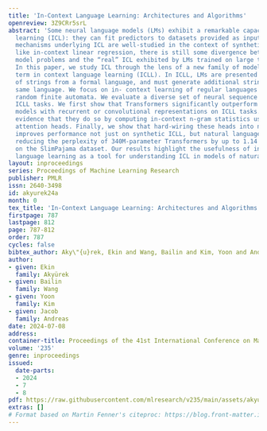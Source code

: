```yaml
---
title: 'In-Context Language Learning: Architectures and Algorithms'
openreview: 3Z9CRr5srL
abstract: 'Some neural language models (LMs) exhibit a remarkable capacity for in-context
  learning (ICL): they can fit predictors to datasets provided as input. While the
  mechanisms underlying ICL are well-studied in the context of synthetic problems
  like in-context linear regression, there is still some divergence between these
  model problems and the “real” ICL exhibited by LMs trained on large text corpora.
  In this paper, we study ICL through the lens of a new family of model problems we
  term in context language learning (ICLL). In ICLL, LMs are presented with a set
  of strings from a formal language, and must generate additional strings from the
  same language. We focus on in- context learning of regular languages generated by
  random finite automata. We evaluate a diverse set of neural sequence models on regular
  ICLL tasks. We first show that Transformers significantly outperform neural sequence
  models with recurrent or convolutional representations on ICLL tasks. Next, we provide
  evidence that they do so by computing in-context n-gram statistics using specialized
  attention heads. Finally, we show that hard-wiring these heads into neural models
  improves performance not just on synthetic ICLL, but natural language modeling,
  reducing the perplexity of 340M-parameter Transformers by up to 1.14 points (6.7%)
  on the SlimPajama dataset. Our results highlight the usefulness of in-context formal
  language learning as a tool for understanding ICL in models of natural text.'
layout: inproceedings
series: Proceedings of Machine Learning Research
publisher: PMLR
issn: 2640-3498
id: akyurek24a
month: 0
tex_title: 'In-Context Language Learning: Architectures and Algorithms'
firstpage: 787
lastpage: 812
page: 787-812
order: 787
cycles: false
bibtex_author: Aky\"{u}rek, Ekin and Wang, Bailin and Kim, Yoon and Andreas, Jacob
author:
- given: Ekin
  family: Akyürek
- given: Bailin
  family: Wang
- given: Yoon
  family: Kim
- given: Jacob
  family: Andreas
date: 2024-07-08
address:
container-title: Proceedings of the 41st International Conference on Machine Learning
volume: '235'
genre: inproceedings
issued:
  date-parts:
  - 2024
  - 7
  - 8
pdf: https://raw.githubusercontent.com/mlresearch/v235/main/assets/akyurek24a/akyurek24a.pdf
extras: []
# Format based on Martin Fenner's citeproc: https://blog.front-matter.io/posts/citeproc-yaml-for-bibliographies/
---
```

